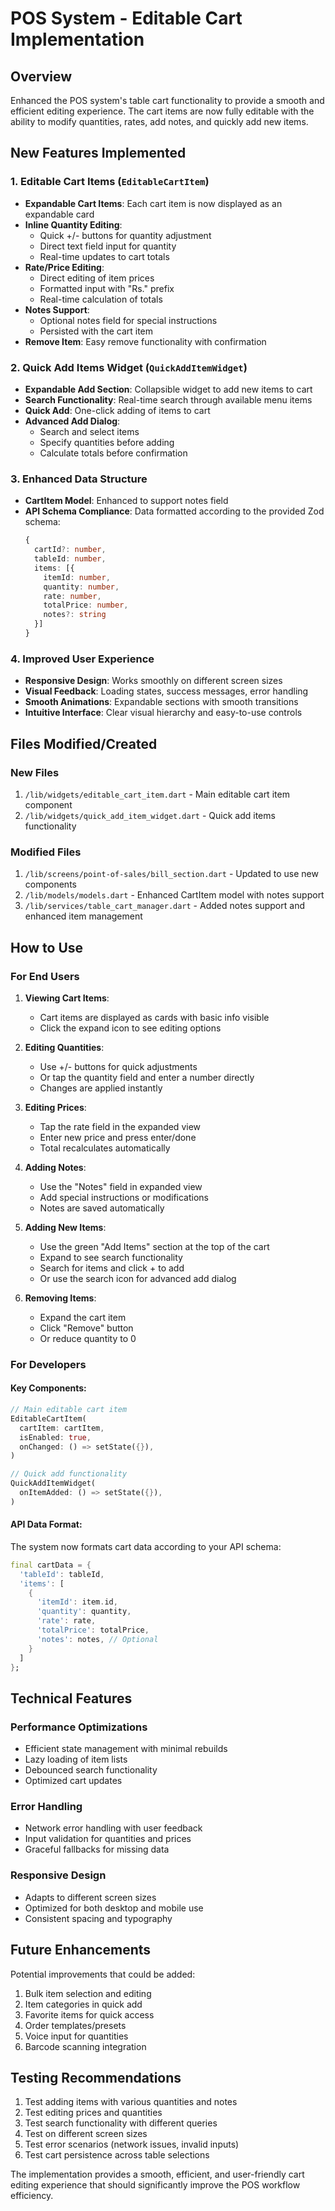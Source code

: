# POS System - Editable Cart Implementation

## Overview
Enhanced the POS system's table cart functionality to provide a smooth and efficient editing experience. The cart items are now fully editable with the ability to modify quantities, rates, add notes, and quickly add new items.

## New Features Implemented

### 1. Editable Cart Items (`EditableCartItem`)
- **Expandable Cart Items**: Each cart item is now displayed as an expandable card
- **Inline Quantity Editing**: 
  - Quick +/- buttons for quantity adjustment
  - Direct text field input for quantity
  - Real-time updates to cart totals
- **Rate/Price Editing**: 
  - Direct editing of item prices
  - Formatted input with "Rs." prefix
  - Real-time calculation of totals
- **Notes Support**:
  - Optional notes field for special instructions
  - Persisted with the cart item
- **Remove Item**: Easy remove functionality with confirmation

### 2. Quick Add Items Widget (`QuickAddItemWidget`)
- **Expandable Add Section**: Collapsible widget to add new items to cart
- **Search Functionality**: Real-time search through available menu items
- **Quick Add**: One-click adding of items to cart
- **Advanced Add Dialog**: 
  - Search and select items
  - Specify quantities before adding
  - Calculate totals before confirmation

### 3. Enhanced Data Structure
- **CartItem Model**: Enhanced to support notes field
- **API Schema Compliance**: Data formatted according to the provided Zod schema:
  ```typescript
  {
    cartId?: number,
    tableId: number,
    items: [{
      itemId: number,
      quantity: number,
      rate: number,
      totalPrice: number,
      notes?: string
    }]
  }
  ```

### 4. Improved User Experience
- **Responsive Design**: Works smoothly on different screen sizes
- **Visual Feedback**: Loading states, success messages, error handling
- **Smooth Animations**: Expandable sections with smooth transitions
- **Intuitive Interface**: Clear visual hierarchy and easy-to-use controls

## Files Modified/Created

### New Files
1. `/lib/widgets/editable_cart_item.dart` - Main editable cart item component
2. `/lib/widgets/quick_add_item_widget.dart` - Quick add items functionality

### Modified Files
1. `/lib/screens/point-of-sales/bill_section.dart` - Updated to use new components
2. `/lib/models/models.dart` - Enhanced CartItem model with notes support
3. `/lib/services/table_cart_manager.dart` - Added notes support and enhanced item management

## How to Use

### For End Users

1. **Viewing Cart Items**:
   - Cart items are displayed as cards with basic info visible
   - Click the expand icon to see editing options

2. **Editing Quantities**:
   - Use +/- buttons for quick adjustments
   - Or tap the quantity field and enter a number directly
   - Changes are applied instantly

3. **Editing Prices**:
   - Tap the rate field in the expanded view
   - Enter new price and press enter/done
   - Total recalculates automatically

4. **Adding Notes**:
   - Use the "Notes" field in expanded view
   - Add special instructions or modifications
   - Notes are saved automatically

5. **Adding New Items**:
   - Use the green "Add Items" section at the top of the cart
   - Expand to see search functionality
   - Search for items and click + to add
   - Or use the search icon for advanced add dialog

6. **Removing Items**:
   - Expand the cart item
   - Click "Remove" button
   - Or reduce quantity to 0

### For Developers

#### Key Components:

```dart
// Main editable cart item
EditableCartItem(
  cartItem: cartItem,
  isEnabled: true,
  onChanged: () => setState({}),
)

// Quick add functionality
QuickAddItemWidget(
  onItemAdded: () => setState({}),
)
```

#### API Data Format:
The system now formats cart data according to your API schema:
```dart
final cartData = {
  'tableId': tableId,
  'items': [
    {
      'itemId': item.id,
      'quantity': quantity,
      'rate': rate,
      'totalPrice': totalPrice,
      'notes': notes, // Optional
    }
  ]
};
```

## Technical Features

### Performance Optimizations
- Efficient state management with minimal rebuilds
- Lazy loading of item lists
- Debounced search functionality
- Optimized cart updates

### Error Handling
- Network error handling with user feedback
- Input validation for quantities and prices
- Graceful fallbacks for missing data

### Responsive Design
- Adapts to different screen sizes
- Optimized for both desktop and mobile use
- Consistent spacing and typography

## Future Enhancements

Potential improvements that could be added:
1. Bulk item selection and editing
2. Item categories in quick add
3. Favorite items for quick access
4. Order templates/presets
5. Voice input for quantities
6. Barcode scanning integration

## Testing Recommendations

1. Test adding items with various quantities and notes
2. Test editing prices and quantities
3. Test search functionality with different queries
4. Test on different screen sizes
5. Test error scenarios (network issues, invalid inputs)
6. Test cart persistence across table selections

The implementation provides a smooth, efficient, and user-friendly cart editing experience that should significantly improve the POS workflow efficiency.
